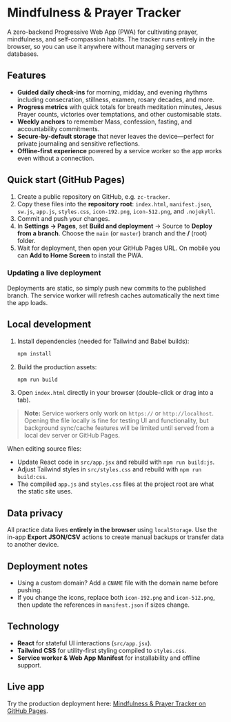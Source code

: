 # Mindfulness & Prayer Tracker

A zero-backend Progressive Web App (PWA) for cultivating prayer, mindfulness, and self-compassion habits. The tracker runs entirely in the browser, so you can use it anywhere without managing servers or databases.

## Features

- **Guided daily check-ins** for morning, midday, and evening rhythms including consecration, stillness, examen, rosary decades, and more.
- **Progress metrics** with quick totals for breath meditation minutes, Jesus Prayer counts, victories over temptations, and other customisable stats.
- **Weekly anchors** to remember Mass, confession, fasting, and accountability commitments.
- **Secure-by-default storage** that never leaves the device—perfect for private journaling and sensitive reflections.
- **Offline-first experience** powered by a service worker so the app works even without a connection.

## Quick start (GitHub Pages)

1. Create a public repository on GitHub, e.g. `zc-tracker`.
2. Copy these files into the **repository root**: `index.html`, `manifest.json`, `sw.js`, `app.js`, `styles.css`, `icon-192.png`, `icon-512.png`, and `.nojekyll`.
3. Commit and push your changes.
4. In **Settings → Pages**, set **Build and deployment** → Source to **Deploy from a branch**. Choose the `main` (or `master`) branch and the **/** (root) folder.
5. Wait for deployment, then open your GitHub Pages URL. On mobile you can **Add to Home Screen** to install the PWA.

### Updating a live deployment

Deployments are static, so simply push new commits to the published branch. The service worker will refresh caches automatically the next time the app loads.

## Local development

1. Install dependencies (needed for Tailwind and Babel builds):
   ```bash
   npm install
   ```
2. Build the production assets:
   ```bash
   npm run build
   ```
3. Open `index.html` directly in your browser (double-click or drag into a tab).

> **Note:** Service workers only work on `https://` or `http://localhost`. Opening the file locally is fine for testing UI and functionality, but background sync/cache features will be limited until served from a local dev server or GitHub Pages.

When editing source files:

- Update React code in `src/app.jsx` and rebuild with `npm run build:js`.
- Adjust Tailwind styles in `src/styles.css` and rebuild with `npm run build:css`.
- The compiled `app.js` and `styles.css` files at the project root are what the static site uses.

## Data privacy

All practice data lives **entirely in the browser** using `localStorage`. Use the in-app **Export JSON/CSV** actions to create manual backups or transfer data to another device.

## Deployment notes

- Using a custom domain? Add a `CNAME` file with the domain name before pushing.
- If you change the icons, replace both `icon-192.png` and `icon-512.png`, then update the references in `manifest.json` if sizes change.

## Technology

- **React** for stateful UI interactions (`src/app.jsx`).
- **Tailwind CSS** for utility-first styling compiled to `styles.css`.
- **Service worker & Web App Manifest** for installability and offline support.

## Live app

Try the production deployment here: [Mindfulness & Prayer Tracker on GitHub Pages](https://mbaldwinsmith.github.io/mindfulprayerapp/).
